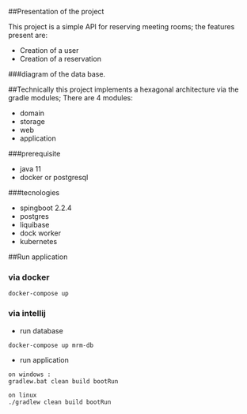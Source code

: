 ##Presentation of the project 

This project is a simple API for reserving meeting rooms; the features present are:
* Creation of a user
* Creation of a reservation

###diagram of the data base. 


##Technically 
this project implements a hexagonal architecture via the gradle modules; 
There are 4 modules:
* domain
* storage
* web
* application

###prerequisite
* java 11
* docker or postgresql
    
###tecnologies
* spingboot 2.2.4
* postgres
* liquibase
* dock worker
* kubernetes

##Run application

### via docker
````
docker-compose up
````
### via intellij

* run database 
````
docker-compose up mrm-db
````
* run application
````
on windows :
gradlew.bat clean build bootRun

on linux
./gradlew clean build bootRun
````


